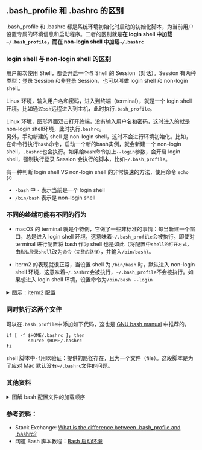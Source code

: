 ## .bash_profile 和 .bashrc 的区别

.bash_profile 和 .bashrc 都是系统环境初始化时启动的初始化脚本，为当前用户设置专属的环境信息和启动程序。二者的区别就是**在 login shell 中加载`~/.bash_profile`，而在 non-login shell 中加载`~/.bashrc`**

### login shell 与 non-login shell 的区别

用户每次使用 Shell，都会开启一个与 Shell 的 Session（对话）。Session 有两种类型：登录 Session 和非登录 Session，也可以叫做 login shell 和 non-login shell。

Linux 环境，输入用户名和密码，进入到终端（terminal），就是一个 login shell 环境。比如通过`ssh`远程进入到主机，此时执行`.bash_profile`。

Linux 环境，图形界面双击打开终端，没有输入用户名和密码，这时进入的就是 non-login shell环境，此时执行`.bashrc`。  
另外，手动新建的 shell 是 non-login shell，这时不会进行环境初始化。比如，在命令行执行`bash`命令，启动一个新的bash实例，就会新建一个 non-login shell，`.bashrc`也会执行。如果给`bash`命令加上`--login`参数，会开启 login shell，强制执行登录 Session 会执行的脚本，比如`~/.bash_profile`。  

有一种判断 login shell VS non-login shell 的非常快速的方法，使用命令 `echo $0`
- `-bash` 中 `-` 表示当前是一个 login shell
- `/bin/bash` 表示是 non-login shell

### 不同的终端可能有不同的行为

- macOS 的 terminal 就是个特例，它做了一些非标准的事情：每当新建一个窗口，总是进入 login shell 环境，这意味着`~/.bash_profile`会被执行。即使对 terminal 进行配置将 bash 作为 shell 也是如此（将配置中`shell的打开方式`，由`默认登录shell`改为`命令（完整的路径）`，并输入`/bin/bash`）。

- iterm2 的表现就很正常，当设置 shell 为 `/bin/bash` 时，默认进入 non-login shell 环境，这意味着`~/.bashrc`会被执行，`~/.bash_profile`不会被执行。如果想进入 login shell 环境，设置命令为`/bin/bash --login`

<details>
<summary>图示：iterm2 配置</summary>
<img alt="iterm2 配置" src="https://wx4.sinaimg.cn/large/6cdfff77gy1h48vbjq2bhj20pi0h8gpl.jpg"/>
</details>

### 同时执行这两个文件

可以在`.bash_profile`中添加如下代码，这也是 [GNU bash manual](https://www.gnu.org/softwa//bash/manual/bash.html#Invoked-as-an-interactive-non_002dlogin-shell) 中推荐的。

```shell
if [ -f $HOME/.bashrc ]; then
        source $HOME/.bashrc
fi
```

shell 脚本中`-f`用以验证：提供的路径存在，且为一个文件（file）。这段脚本是为了应对 Mac 默认没有`~/.bashrc`文件的问题。

### 其他资料
<details>
<summary>图解 bash 配置文件的加载顺序</summary>
<img alt="bash 的加载顺序" src="https://wx4.sinaimg.cn/large/6cdfff77gy1h48umb1dzpj217a0qjdm7.jpg">
<p>标注：在 Mac 中 ~/.bashrc 的父节点为 /etc/bashrc，在 Linux 中才是 /etc/bash.bashrc</p>
<p>该图准确性待考证。</p>
<p>~/.bash_profile 有4条线：远程和非远程各两种(login & non-interactive)、（login & interactive）</p>
<p>~/.bashrc 有2条线：非远程各两种(non-login & non-interactive)、（non-login & interactive）</p>
</details>

### 参考资料：

- Stack Exchange: [What is the difference between .bash_profile and .bashrc?](https://apple.stackexchange.com/questions/51036/what-is-the-difference-between-bash-profile-and-bashrc)
- 网道 Bash 脚本教程：[Bash 启动环境](https://wangdoc.com/bash/startup.html)
